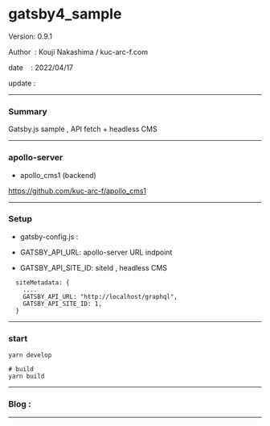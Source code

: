 ﻿# gatsby4_sample

 Version: 0.9.1

 Author  : Kouji Nakashima / kuc-arc-f.com

 date    : 2022/04/17

 update  :

***
### Summary

Gatsby.js sample , API fetch + headless CMS 

***
### apollo-server

* apollo_cms1  (backend)

https://github.com/kuc-arc-f/apollo_cms1

***
### Setup

* gatsby-config.js : 

* GATSBY_API_URL: apollo-server URL indpoint

* GATSBY_API_SITE_ID: siteId , headless CMS

```
  siteMetadata: {
    ....
    GATSBY_API_URL: "http://localhost/graphql",
    GATSBY_API_SITE_ID: 1, 
  }
```

***
### start
```
yarn develop

# build
yarn build
```

***
### Blog :

***

